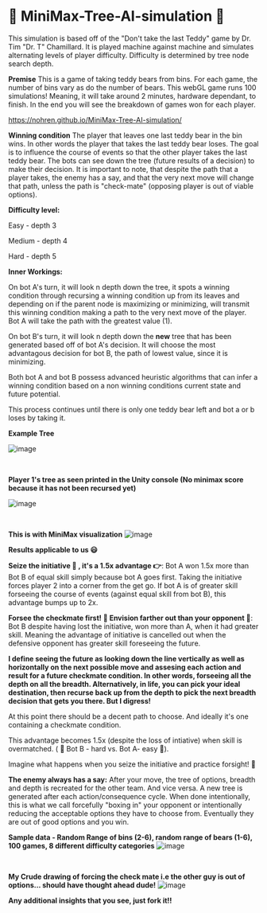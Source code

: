 # :evergreen_tree: MiniMax-Tree-AI-simulation :robot:
This simulation is based off of the "Don't take the last Teddy" game by Dr. Tim "Dr. T" Chamillard.  It is played machine against machine and simulates alternating levels of player difficulty.  Difficulty is determined by tree node search depth.

**Premise**
This is a game of taking teddy bears from bins.  For each game, the number of bins vary as do the number of bears.  This webGL game runs 100 simulations! Meaning, it will take around 2 minutes, hardware dependant, to finish.  In the end you will see the breakdown of games won for each player.

https://nohren.github.io/MiniMax-Tree-AI-simulation/

**Winning condition**
The player that leaves one last teddy bear in the bin wins.  In other words the player that takes the last teddy bear loses.  The goal is to influence the course of events so that the other player takes the last teddy bear.  The bots can see down the tree (future results of a decision) to make their decision.  It is important to note, that despite the path that a player takes, the enemy has a say, and that the very next move will change that path, unless the path is "check-mate" (opposing player is out of viable options).



**Difficulty level:**
 
 Easy - depth 3 
 
 Medium - depth 4 
 
 Hard - depth 5

**Inner Workings:**

On bot A's turn, it will look n depth down the tree, it spots a winning condition through recursing a winning condition up from its leaves and depending on if the parent node is maximizing or minimizing, will transmit this winning condition making a path to the very next move of the player.  Bot A will take the path with the greatest value (1).

On bot B's turn, it will look n depth down the **new** tree that has been generated based off of bot A's decision.  It will choose the most advantagous decision for bot B, the path of lowest value, since it is minimizing.

Both bot A and bot B possess advanced heuristic algorithms that can infer a winning condition based on a non winning conditions current state and future potential.

This process continues until there is only one teddy bear left and bot a or b loses by taking it.

**Example Tree**

![image](https://drive.google.com/uc?export=view&id=1TmYRmUjQyiRQUbEfTMYjeanQE0k1RhO5)

<p>&nbsp;</p>

**Player 1's tree as seen printed in the Unity console (No minimax score because it has not been recursed yet)**

![image](https://drive.google.com/uc?export=view&id=1MukVgZ-4hZ0awSCrFkiOw6OVIGLXYBFj)

<p>&nbsp;</p>

**This is with MiniMax visualization**
![image](https://drive.google.com/uc?export=view&id=1ClKM6nRTqeKxNnG0Jk3NiNLcaJEmr8vO)




**Results applicable to us :smiley:**


**Seize the initiative :runner: , it's a 1.5x advantage :point_right:**: Bot A won 1.5x more than Bot B of equal skill simply because bot A goes first.  Taking the initiative forces player 2 into a corner from the get go.  If bot A is of greater skill forseeing the course of events (against equal skill from bot B), this advantage bumps up to 2x.


**Forsee the checkmate first! :raising_hand: Envision farther out than your opponent :see_no_evil:**: Bot B despite having lost the initiative, won more than A, when it had greater skill.  Meaning the advantage of initiative is cancelled out when the defensive opponent has greater skill foreseeing the future.

**I define seeing the future as looking down the line vertically as well as horizontally on the next possible move and assesing each action and result for a future checkmate condition. In other words, forseeing all the depth on all the breadth.  Alternatively, in life, you can pick your ideal destination, then recurse back up from the depth to pick the next breadth decision that gets you there. But I digress!**

At this point there should be a decent path to choose. And ideally it's one containing a checkmate condition. 

This advantage becomes 1.5x (despite the loss of intiative) when skill is overmatched. ( :robot: Bot B - hard vs. Bot A- easy :see_no_evil:).  

Imagine what happens when you seize the initiative and practice forsight! :metal:

**The enemy always has a say:** After your move, the tree of options, breadth and depth is recreated for the other team. And vice versa. A new tree is generated after each action/consequence cycle.  When done intentionally, this is what we call forcefully "boxing in" your opponent or intentionally reducing the acceptable options they have to choose from. Eventually they are out of good options and you win.

**Sample data - Random Range of bins (2-6), random range of bears (1-6), 100 games, 8 different difficulty categories**
![image](https://drive.google.com/uc?export=view&id=1yb47WSTStES85KPqYH2O5dN5fWrn9fgr)

<p>&nbsp;</p>

**My Crude drawing of forcing the check mate i.e the other guy is out of options... should have thought ahead dude!**
![image](https://drive.google.com/uc?export=view&id=1g8EQ5cubcqwOBaRYJs4h8uaUj6msO1DI)

**Any additional insights that you see, just fork it!!**
